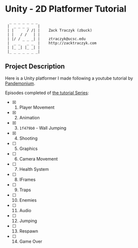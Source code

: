 # Unity - 2D Platformer Tutorial

```
  _ _ _ _ _ _ _
 |  _ _ _ _    |
 | |      / /| |    Zack Traczyk (zbuck)
 | |   / /   | |
 | |/ / _ _ _| |    ztraczyk@ucsc.edu
 |  _ _   _ _  |    http://zacktraczyk.com
 | |_ _| |_ _| |
 |_ _ _ _ _ _ _|

```

## Project Description

Here is a Unity platformer I made following a youtube tutorial by [Pandemonium](https://www.youtube.com/@PandemoniumGameDev).


Episodes completed of [the tutorial Series](https://www.youtube.com/watch?v=TcranVQUQ5U&list=PLgOEwFbvGm5o8hayFB6skAfa8Z-mw4dPV):
- [X] 1. Player Movement
- [X] 2. Animation
- [X] 3. `1f479b0` - Wall Jumping
- [X] 4. Shooting
- [ ] 5. Graphics
- [ ] 6. Camera Movement
- [ ] 7. Health System
- [ ] 8. IFrames
- [ ] 9. Traps
- [ ] 10. Enemies
- [ ] 11. Audio
- [ ] 12. Jumping
- [ ] 13. Respawn
- [ ] 14. Game Over
	
